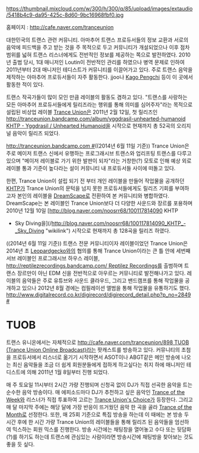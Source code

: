 <https://thumbnail.mixcloud.com/w/300/h/300/q/85/upload/images/extaudio/5418b4c9-da95-425c-8d60-9bc16968fbf0.jpg>

홈페이지 : <http://cafe.naver.com/tranceunion>

대한민국의 트랜스 관련 커뮤니티. 아마추어 트랜스 프로듀서들의 정보 교환과 서로의 음악에 피드백을 주고 받는 것을 주 목적으로
두고 커뮤니티가 개설되었으나 이후 점차 범위를 넓혀 트랜스 리스너에게도 전반적인 정보를 제공하는 쪽으로 발전하였다.
2010년 출범 당시, 1대 매니저인 Loutin이 전반적인 관리를 하였으나 병역 문제로 인하여 2011년부터 2대 매니저인
테디스트가 커뮤니티를 이끌어가고 있다. 주로 트랜스 음악을 제작하는 아마추어 프로듀서들이 자주 활동한다. jjoo나
[Kago Pengchi](/Kago_Pengchi "wikilink") 등이 이 곳에서 활동한 적이 있다.

트랜스 작곡가들이 많이 모인 만큼 레이블의 활동도 겸하고 있다. "트랜스를 사랑하는 모든 아마추어 프로듀서들에게 릴리즈라는 행위를
통해 의미를 심어주자"라는 목적으로 설립된 비상업 레이블 [Trance
Union은](/Trance_Union "wikilink") 2011년 2월 12일, 첫 릴리즈인
[<http://tranceunion.bandcamp.com/album/yggdrasil-unhearted-humanoid>
KHTP - Yggdrasil / Unhearted
Humanoid을](/http://tranceunion.bandcamp.com/album/yggdrasil-unhearted-humanoid_KHTP_-_Yggdrasil_/_Unhearted_Humanoid "wikilink")
시작으로 현재까지 총 52곡의 오리지널 음악이 릴리즈 되었다.

[<http://tranceunion.bandcamp.com>
\#](/http://tranceunion.bandcamp.com_# "wikilink")((2014년 6월 11일 기준))
Trance Union은 주로 메이저 트랜스 신에서 유행하는 프로그래시브 트랜스와 업리프팅 트랜스를 다루고 있으며 "메이저
레이블로 가기 위한 발판이 되자"라는 거창한(?) 모토로 인해 예상 외로 레이블 통과 기준이 높다라는 설이 커뮤니티
내 프로듀서들 사이에 떠돌고 있다.

한편, Trance Union이 설립 되기 전 부터 개인 레이블을 만들어 작업물을 공개하던
[KHTP가](/KHTP "wikilink") Trance Union의 문턱을 넘지 못한 프로듀서들에게도 릴리즈 기회를
부여하고자 본인의 레이블을 [DreamScape로](/DreamScape "wikilink") 전환하여 본
커뮤니티와 병합하였다. DreamScape는 본 레이블인 Trance Union보다 더 다양한 사운드와 장르를
포용하며 2010년 12월 10일 [<http://blog.naver.com/noosrr68/100117814090> KHTP
- Sky
Diving을](/http://blog.naver.com/noosrr68/100117814090_KHTP_-_Sky_Diving "wikilink")
시작으로 현재까지 총 128곡을 릴리즈 하였다.

((2014년 6월 11일 기준)) 트랜스 전문 커뮤니티이자 레이블이었던 Trance Union은 2014년 초
[Leopardgecko와의](/Leopardgecko "wikilink") 협의를 통해 Trance Union이라는 큰 틀 안에
세번째 서브 레이블인 프로그래시브 하우스 레이블, [<http://reptilezrecordings.bandcamp.com/>
Reptilez
Recordings를](/http://reptilezrecordings.bandcamp.com/_Reptilez_Recordings "wikilink")
출범하며 트랜스 장르만이 아닌 EDM 신을 전반적으로 아우르는 커뮤니티로 발전해나가고 있다. 레이블의 음악들은 주로 유튜브와
사운드 클라우드, 그리고 밴드캠프를 통해 작업물을 공개하고 있으나 2012년 8월 경에는 컴필레이션 앨범을 통해
작업물을 유통하기도 했다.
[<http://www.digitalrecord.co.kr/digirecord/digirecord_detail.php?p_no=2849>
\#](/http://www.digitalrecord.co.kr/digirecord/digirecord_detail.php?p_no=2849_# "wikilink")

# TUOB

트랜스 유니온에서는 자체적으로 [<http://cafe.naver.com/tranceunion/898> TUOB (Trance
Union Online
Broadcast)라는](/http://cafe.naver.com/tranceunion/898_TUOB_\(Trance_Union_Online_Broadcast\) "wikilink")
팟캐스트를 방송하고 있다. 커뮤니티의 초첨을 프로듀서에서 리스너로 옮기기 시작하면서 ASOT이나 ABGT같은 메인 방송에 나오는
최신 음악들을 조금 더 쉽게 회원분들에게 접하게 하고싶다는 취지 하에 매니저인 테디스트에 의해 2011년 1월 8일부터 진행
되었다.

매 주 토요일 11시부터 2시간 가량 진행되며 신청곡 없이 DJ가 직접 선곡한 음악을 트는 순수한 음악 방송이다. 매 에피소드마다
DJ가 추천하고 싶은 음악인 [Trance of the Week와](/Trance_of_the_Week "wikilink")
리스너가 직접 투표하여 고르는 [Trance Union's
Choice가](/Trance_Union's_Choice "wikilink") 등장한다. 그리고 매 달 마지막 주에는 해당
달에 가장 반응이 뜨거웠던 음악 한 곡을 골라 [Trance of the
Month로](/Trance_of_the_Month "wikilink") 선정한다. 또한, 매 25회 기준으로 특집 방송을
하는데 이 때에는 본 방송 두 시간 후에 한 시간 가량 Trance Union의 레이블들을 통해 릴리즈 된 음악들을
엄선하여 믹스하는 회원 믹스를 진행한다. 방송 시간에는 채팅창을 열어놓고 수다 또는 뒷담화(?)를 하기도 하는데
트랜스에 관심있는 사람이라면 방송시간에 채팅방을 찾아보는 것도 좋을 듯 싶다.